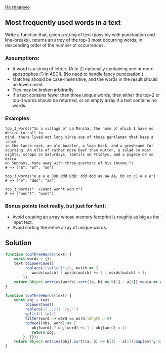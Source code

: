 [На главную](https://github.com/svgaryaev/codewars)

## Most frequently used words in a text

Write a function that, given a string of text (possibly with punctuation and line-breaks), returns an array of the top-3 most occurring words, in descending order of the number of occurrences.

### Assumptions:

- A word is a string of letters (A to Z) optionally containing one or more apostrophes (') in ASCII. (No need to handle fancy punctuation.)
- Matches should be case-insensitive, and the words in the result should be lowercased.
- Ties may be broken arbitrarily.
- If a text contains fewer than three unique words, then either the top-2 or top-1 words should be returned, or an empty array if a text contains no words.

### Examples:

```
top_3_words("In a village of La Mancha, the name of which I have no desire to call to
mind, there lived not long since one of those gentlemen that keep a lance
in the lance-rack, an old buckler, a lean hack, and a greyhound for
coursing. An olla of rather more beef than mutton, a salad on most
nights, scraps on Saturdays, lentils on Fridays, and a pigeon or so extra
on Sundays, made away with three-quarters of his income.")
# => ["a", "of", "on"]

top_3_words("e e e e DDD ddd DdD: ddd ddd aa aA Aa, bb cc cC e e e")
# => ["e", "ddd", "aa"]

top_3_words("  //wont won't won't")
# => ["won't", "wont"]
```

### Bonus points (not really, but just for fun):

- Avoid creating an array whose memory footprint is roughly as big as the input text.
- Avoid sorting the entire array of unique words.

## Solution

```js
function topThreeWords(text) {
    const words = {};
    text.toLowerCase()
        .replace(/(\w[\w']*)/g, match => {
            words[match] ? words[match] += 1 : words[match] = 1;
        })
    return Object.entries(words).sort((a, b) => b[1] - a[1]).map(a => a[0]).slice(0, 3);
}
```

```js
function topThreeWords(text) {
    const obj = text
        .toLowerCase()
        .replace(/[.,:/]| '/g,'')
        .split(/[ \n]/)
        .filter(word => word && word.length > 0)
        .reduce((obj, word) => {
            obj[word] ? obj[word] += 1 : obj[word] = 1;
            return obj;
        }, {});
    return Object.entries(obj).sort((a, b) => b[1] - a[1]).map(entry => entry[0]).slice(0, 3);
}
```
